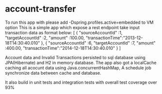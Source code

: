 # account-transfer
To run this app with please add -Dspring.profiles.active=embedded to VM option
This is a simple app which expose a rest endpoint take input transaction data as format below:
[
  {
  "sourceAccountId" :1,
  "targetAccountId" :2,
  "amount" :100.00,
    "transactionTime":"2013-12-18T14:30:40.010"
	},
    {
  "sourceAccountId" :6,
  "targetAccountId" :7,
  "amount" :400.00,
   "transactionTime":"2014-12-18T14:30:40.010"
	}
  ]
  
 Account data and Invalid Transactions persisted to sql database using JPA(Hibernate) and H2 in memory database.
 The app also got a localCache caching all acocunt data using Java.concurrentHashMap, A schedule job synchronize data
 between cache and database.
 
 It also build in unit tests and integration tests with overall test coverage over 93%
 
 
 
  
